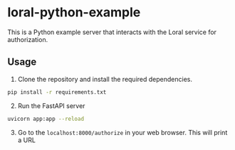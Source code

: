 # loral-python-example

This is a Python example server that interacts with the Loral service for authorization. 

## Usage

1. Clone the repository and install the required dependencies.

```bash
pip install -r requirements.txt
```

2. Run the FastAPI server
```bash
uvicorn app:app --reload
```

3. Go to the `localhost:8000/authorize` in your web browser. This will print a URL
